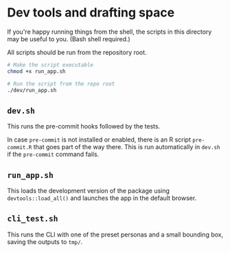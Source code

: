 # Dev tools and drafting space

If you're happy running things from the shell, the scripts in this directory may be useful to you. (Bash shell required.)

All scripts should be run from the repository root.

```sh
# Make the script executable
chmod +x run_app.sh

# Run the script from the repo root
./dev/run_app.sh
```

## `dev.sh`

This runs the pre-commit hooks followed by the tests.

In case `pre-commit` is not installed or enabled, there is an R script `pre-commit.R` that goes part of the way there. This is run automatically in `dev.sh` if the `pre-commit` command fails.

## `run_app.sh`

This loads the development version of the package using `devtools::load_all()` and launches the app in the default browser.

## `cli_test.sh`

This runs the CLI with one of the preset personas and a small bounding box, saving the outputs to `tmp/`.
